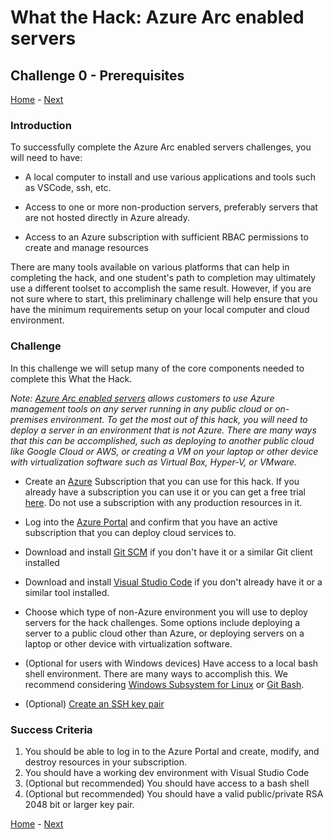 # What the Hack: Azure Arc enabled servers 

## Challenge 0 - Prerequisites
[Home](../readme.md) - [Next](challenge01.md)

### Introduction

To successfully complete the Azure Arc enabled servers challenges, you will need to have:

* A local computer to install and use various applications and tools such as VSCode, ssh, etc.

* Access to one or more non-production servers, preferably servers that are not hosted directly in Azure already. 

* Access to an Azure subscription with sufficient RBAC permissions to create and manage resources

There are many tools available on various platforms that can help in completing the hack, and one student's path to completion may ultimately use a different toolset to accomplish the same result. However, if you are not sure where to start, this preliminary challenge will help ensure that you have the minimum requirements setup on your local computer and cloud environment.  

### Challenge

In this challenge we will setup many of the core components needed to complete this What the Hack. 

*Note: [Azure Arc enabled servers](https://docs.microsoft.com/en-us/azure/azure-arc/servers/overview) allows customers to use Azure management tools on any server running in any public cloud or on-premises environment. To get the most out of this hack, you will need to deploy a server in an environment that is not Azure. There are many ways that this can be accomplished, such as deploying to another public cloud like Google Cloud or AWS, or creating a VM on your laptop or other device with virtualization software such as Virtual Box, Hyper-V, or VMware.*

* Create an [Azure](https://azure.microsoft.com/) Subscription that you can use for this hack. If you already have a subscription you can use it or you can get a free trial [here](https://azure.microsoft.com/free/). Do not use a subscription with any production resources in it. 

* Log into the [Azure Portal](https://portal.azure.com) and confirm that you have an active subscription that you can deploy cloud services to.

* Download and install [Git SCM](https://git-scm.com/download) if you don't have it or a similar Git client installed

* Download and install [Visual Studio Code](https://code.visualstudio.com) if you don't already have it or a similar tool installed.

* Choose which type of non-Azure environment you will use to deploy servers for the hack challenges. Some options include deploying a server to a public cloud other than Azure, or deploying servers on a laptop or other device with virtualization software.

* (Optional for users with Windows devices) Have access to a local bash shell environment. There are many ways to accomplish this. We recommend considering [Windows Subsystem for Linux](https://docs.microsoft.com/en-us/windows/wsl/install-win10) or [Git Bash](https://gitforwindows.org/).

* (Optional) [Create an SSH key pair](https://docs.microsoft.com/en-us/azure/virtual-machines/linux/mac-create-ssh-keys)
   

### Success Criteria

1. You should be able to log in to the Azure Portal and create, modify, and destroy resources in your subscription.
2. You should have a working dev environment with Visual Studio Code 
3. (Optional but recommended) You should have access to a bash shell 
4. (Optional but recommended) You should have a valid public/private RSA 2048 bit or larger key pair.
   
[Home](../readme.md) - [Next](challenge01.md)
